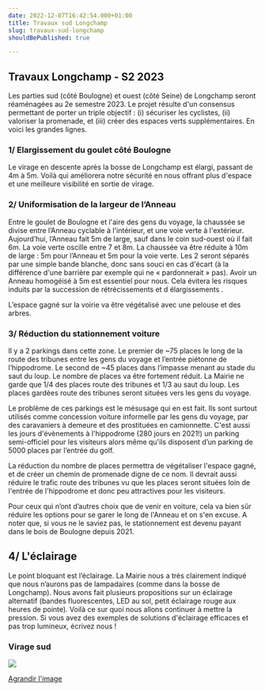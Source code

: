 ```yaml
---
date: 2022-12-07T16:42:54.000+01:00
title: Travaux sud Longchamp
slug: travaux-sud-longchamp
shouldBePublished: true

---
```

## **Travaux Longchamp - S2 2023**

Les parties sud (côté Boulogne) et ouest (côté Seine) de Longchamp seront réaménagées au 2e semestre 2023. Le projet résulte d'un consensus permettant de porter un triple objectif : (i) sécuriser les cyclistes, (ii) valoriser la promenade, et (iii) créer des espaces verts supplémentaires. En voici les grandes lignes.

### **1/ Elargissement du goulet côté Boulogne**

Le virage en descente après la bosse de Longchamp est élargi, passant de 4m à 5m. Voilà qui améliorera notre sécurité en nous offrant plus d'espace et une meilleure visibilité en sortie de virage.

### **2/ Uniformisation de la largeur de l’Anneau**

Entre le goulet de Boulogne et l'aire des gens du voyage, la chaussée se divise entre l’Anneau cyclable à l'intérieur, et une voie verte à l'extérieur. Aujourd’hui, l’Anneau fait 5m de large, sauf dans le coin sud-ouest où il fait 6m. La voie verte oscille entre 7 et 8m. La chaussée va être réduite à 10m de large :  5m pour l’Anneau et 5m pour la voie verte. Les 2 seront séparés par une simple bande blanche, donc sans souci en cas d'écart (à la différence d'une barrière par exemple qui ne « pardonnerait » pas). Avoir un Anneau homogéisé à 5m est essentiel pour nous. Cela évitera les risques induits par la succession de rétrécissements et d élargissements .

L’espace gagné sur la voirie va être végétalisé avec une pelouse et des arbres.

### **3/ Réduction du stationnement voiture**

Il y a 2 parkings dans cette zone. Le premier de \~75 places le long de la route des tribunes entre les gens du voyage et l’entrée piétonne de l’hippodrome. Le second de \~45 places dans l’impasse menant au stade du saut du loup. Le nombre de places va être fortement réduit. La Mairie ne garde que 1/4 des places route des tribunes et 1/3 au saut du loup. Les places gardées route des tribunes seront situées vers les gens du voyage.

Le problème de ces parkings est le mésusage qui en est fait. Ils sont surtout utilisés comme concession voiture informelle par les gens du voyage, par des caravaniers à demeure et des prostituées en camionnette. C'est aussi les jours d'évènements à l'hippodrome (280 jours en 2021!) un parking semi-officiel pour les visiteurs alors même qu'ils disposent d’un parking de 5000 places par l’entrée du golf.

La réduction du nombre de places permettra de végétaliser l'espace gagné, et de créer un chemin de promenade digne de ce nom. Il devrait aussi réduire le trafic route des tribunes vu que les places seront situées loin de l'entrée de l'hippodrome et donc peu attractives pour les visiteurs.

Pour ceux qui n’ont d’autres choix que de venir en voiture, cela va bien sûr réduire les options pour se garer le long de l'Anneau et on s'en excuse. A noter que, si vous ne le saviez pas, le stationnement est devenu payant dans le bois de Boulogne depuis 2021.

## **4/ L'éclairage**

Le point bloquant est l’éclairage. La Mairie nous a très clairement indiqué que nous n’aurons pas de lampadaires (comme dans la bosse de Longchamp). Nous avons fait plusieurs propositions sur un éclairage alternatif (bandes fluorescentes, LED au sol, petit éclairage rouge aux heures de pointe). Voilà ce sur quoi nous allons continuer à mettre la pression. Si vous avez des exemples de solutions d'éclairage efficaces et pas trop lumineux, écrivez nous !

### **Virage sud**

![](/media/screenshot-2022-11-30-at-17-05-13.png)

[Agrandir l'image](/media/screenshot-2022-11-30-at-17-05-13.png)